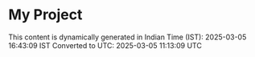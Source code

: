 # My Project

This content is dynamically generated in Indian Time (IST): 2025-03-05 16:43:09 IST
Converted to UTC: 2025-03-05 11:13:09 UTC
